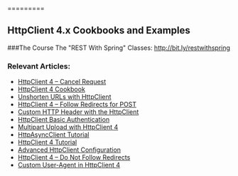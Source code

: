 =========
## HttpClient 4.x Cookbooks and Examples

###The Course
The "REST With Spring" Classes: http://bit.ly/restwithspring


### Relevant Articles: 

- [HttpClient 4 – Cancel Request](http://www.baeldung.com/httpclient-cancel-request)
- [HttpClient 4 Cookbook](http://www.baeldung.com/httpclient4)
- [Unshorten URLs with HttpClient](http://www.baeldung.com/unshorten-url-httpclient)
- [HttpClient 4 – Follow Redirects for POST](http://www.baeldung.com/httpclient-redirect-on-http-post)
- [Custom HTTP Header with the HttpClient](http://www.baeldung.com/httpclient-custom-http-header)
- [HttpClient Basic Authentication](http://www.baeldung.com/httpclient-4-basic-authentication)
- [Multipart Upload with HttpClient 4](http://www.baeldung.com/httpclient-multipart-upload)
- [HttpAsyncClient Tutorial](http://www.baeldung.com/httpasyncclient-tutorial)
- [HttpClient 4 Tutorial](http://www.baeldung.com/httpclient-guide)
- [Advanced HttpClient Configuration](http://www.baeldung.com/httpclient-advanced-config)
- [HttpClient 4 – Do Not Follow Redirects](http://www.baeldung.com/httpclient-stop-follow-redirect)
- [Custom User-Agent in HttpClient 4](http://www.baeldung.com/httpclient-user-agent-header)
